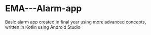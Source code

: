 # EMA---Alarm-app
Basic alarm app created in final year using more advanced concepts, written in Kotlin using Android Studio
